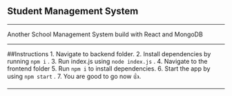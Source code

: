 ## Student Management System

______________________________________________________________________________________________________________________________________________________________________________________


Another School Management System build with React and MongoDB
_______________________________________________________________________________________________________________________________________________________________________________________
##Instructions
    1. Navigate to backend folder.
    2. Install dependencies by running ```npm i``` .
    3. Run index.js using ```node index.js``` .
    4. Navigate to the frontend folder
    5. Run ```npm i``` to install dependencies.
    6. Start the app by using ```npm start``` .
    7. You are good to go now 👍.
______________________________________________________________________________________________________________________________________________________________________________________
